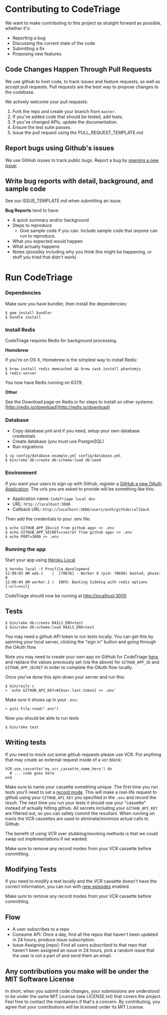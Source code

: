 # Contributing to CodeTriage

We want to make contributing to this project as straight forward as possible, whether it's:

- Reporting a bug
- Discussing the current state of the code
- Submitting a fix
- Proposing new features

## Code Changes Happen Through Pull Requests

We use github to host code, to track issues and feature requests, as well as accept pull requests.
Pull requests are the best way to propose changes to the codebase.

We actively welcome your pull requests:

1. Fork the repo and create your branch from `master`.
2. If you've added code that should be tested, add tests.
3. If you've changed APIs, update the documentation.
4. Ensure the test suite passes.
6. Issue the pull request using the PULL_REQUEST_TEMPLATE.md

## Report bugs using Github's issues

We use GitHub issues to track public bugs. Report a bug by [opening a new issue](https://github.com/codetriage/codetriage/issues);

## Write bug reports with detail, background, and sample code

See our ISSUE_TEMPLATE.md when submitting an issue.

**Bug Reports** tend to have:

- A quick summary and/or background
- Steps to reproduce
  - Give sample code if you can.  Include sample code that *anyone* can run to reproduce.
- What you expected would happen
- What actually happens
- Notes (possibly including why you think this might be happening, or stuff you tried that didn't work)


# Run CodeTriage

### Dependencies

Make sure you have bundler, then install the dependencies:

```shell
$ gem install bundler
$ bundle install
```

### Install Redis

CodeTriage requires Redis for background processing.

**Homebrew**

If you're on OS X, Homebrew is the simplest way to install Redis:

```shell
$ brew install redis memcached && brew cask install phantomjs
$ redis-server
```

You now have Redis running on 6379.

**Other**

See the Download page on Redis.io for steps to install on other systems: [http://redis.io/download](http://redis.io/download)

### Database

* Copy database.yml and if you need, setup your own database credentials
* Create database (you must use PostgreSQL)
* Run migrations

```shell
$ cp config/database.example.yml config/database.yml
$ bin/rake db:create db:schema:load db:seed
```

### Environment

If you want your users to sign up with Github, register a [GitHub a new OAuth Application](https://github.com/settings/applications/new). The urls you are asked to provide will be something like this:

- Application name: `CodeTriage local dev`
- URL: `http://localhost:3000`
- Callback URL: `http://localhost:3000/users/auth/github/callback`

Then add the credentials to your .env file:

```shell
$ echo GITHUB_APP_ID=<id from github app> >> .env
$ echo GITHUB_APP_SECRET=<secret from github app> >> .env
$ echo PORT=3000 >> .env
```

### Running the app

Start your app using [Heroku Local](https://devcenter.heroku.com/articles/heroku-local)

```shell
$ heroku local -f Procfile.development
12:00:03 AM web.1    |  [70676] - Worker 0 (pid: 70696) booted, phase: 0
12:00:04 AM worker.1 |  INFO: Booting Sidekiq with redis options {:url=>nil}
```

CodeTriage should now be running at [http://localhost:3000](http://localhost:3000)


## Tests

```shell
$ bin/rake db:create RAILS_ENV=test
$ bin/rake db:schema:load RAILS_ENV=test
```

You may need a github API token to run tests locally. You can get this by spinning your local server, clicking the "sign in" button and going through the OAuth flow.

Note you may need to create your own app on GitHub for CodeTriage
[here](https://github.com/settings/developers), and replace the values
previously set (via the above) for `GITHUB_APP_ID` and `GITHUB_APP_SECRET` in
order to complete the OAuth flow locally.

Once you've done this spin down your server and run this:

```
$ bin/rails c
> `echo GITHUB_API_KEY=#{User.last.token} >> .env`
```

Make sure it shows up in your `.env`:

```
> puts File.read(".env")
```

Now you should be able to run tests

```
$ bin/rake test
```

## Writing tests

If you need to mock out some github requests please use VCR. Put anything that may create an external request inside of a vcr block:

```
VCR.use_cassette('my_vcr_cassette_name_here') do
  # ... code goes here
end
```

Make sure to name your cassette something unique. The first time you run tests you'll need to set a [record mode](https://relishapp.com/vcr/vcr/v/2-8-0/docs/record-modes). This will make a real-life request to github using your `GITHUB_API_KEY` you specified in the `.env` and record the result. The next time you run your tests it should use your "cassette" instead of actually hitting github. All secrets including your `GITHUB_API_KEY` are filtered out, so you can safely commit the resultant. When running on travis the VCR cassettes are used to eliminate/minimize actual calls to Github.

The benefit of using VCR over stubbing/mocking methods is that we could swap out implementations if we wanted.

Make sure to remove any record modes from your VCR cassette before committing.


## Modifying Tests

If you need to modify a test locally and the VCR cassette doesn't have the correct information, you can run with [new episodes](https://relishapp.com/vcr/vcr/v/2-8-0/docs/record-modes/new-episodes) enabled.

Make sure to remove any record modes from your VCR cassette before committing.

## Flow

- A user subscribes to a repo
- Consume API: Once a day, find all the repos that haven't been updated in 24 hours, produce issue subscription.
- Issue Assigning [repo]: Find all users subscribed to that repo that haven't been assigned an issue in 24 hours, pick a random issue that the user is not a part of and send them an email.

## Any contributions you make will be under the MIT Software License
In short, when you submit code changes, your submissions are understood to be under the same MIT License
(see LICENSE.txt) that covers the project. Feel free to contact the maintainers if that's a concern.
By contributing, you agree that your contributions will be licensed under its MIT License.
